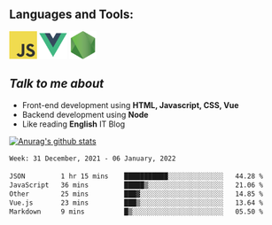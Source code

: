 ## **Languages and Tools:**      
<code><img height="50" src="https://raw.githubusercontent.com/github/explore/80688e429a7d4ef2fca1e82350fe8e3517d3494d/topics/javascript/javascript.png"></code>
<code><img height="50"  src="https://raw.githubusercontent.com/github/explore/80688e429a7d4ef2fca1e82350fe8e3517d3494d/topics/vue/vue.png"></code>
<code><img height="50"  src="https://raw.githubusercontent.com/github/explore/80688e429a7d4ef2fca1e82350fe8e3517d3494d/topics/nodejs/nodejs.png"></code>

## *Talk to me about*
- Front-end development using **HTML, Javascript, CSS, Vue**
- Backend development using **Node**
- Like reading **English** IT Blog    

[![Anurag's github stats](https://github-readme-stats.vercel.app/api?username=qdi5)](https://github.com/anuraghazra/github-readme-stats)    

<!--START_SECTION:waka-->
```text
Week: 31 December, 2021 - 06 January, 2022

JSON         1 hr 15 mins    ███████████░░░░░░░░░░░░░░   44.28 % 
JavaScript   36 mins         █████▒░░░░░░░░░░░░░░░░░░░   21.06 % 
Other        25 mins         ███▓░░░░░░░░░░░░░░░░░░░░░   14.85 % 
Vue.js       23 mins         ███▒░░░░░░░░░░░░░░░░░░░░░   13.64 % 
Markdown     9 mins          █▒░░░░░░░░░░░░░░░░░░░░░░░   05.50 % 
```
<!--END_SECTION:waka-->
